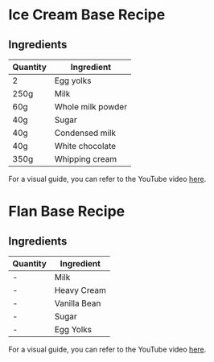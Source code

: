 # Ice Cream Base Recipe

## Ingredients

| Quantity | Ingredient           |
|----------|----------------------|
| 2        | Egg yolks            |
| 250g     | Milk                 |
| 60g      | Whole milk powder    |
| 40g      | Sugar                |
| 40g      | Condensed milk       |
| 40g      | White chocolate      |
| 350g     | Whipping cream       |

For a visual guide, you can refer to the YouTube video [here](https://www.youtube.com/watch?v=Fa_p2bidUc4).

# Flan Base Recipe

## Ingredients

| Quantity | Ingredient     |
|----------|----------------|
| -        | Milk           |
| -        | Heavy Cream    |
| -        | Vanilla Bean   |
| -        | Sugar          |
| -        | Egg Yolks      |

For a visual guide, you can refer to the YouTube video [here](https://www.youtube.com/watch?v=wLOrza8dSB4).

